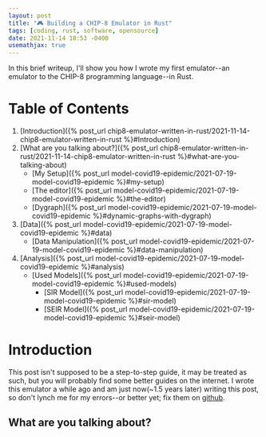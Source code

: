 ```yaml
---
layout: post
title: "🎮 Building a CHIP-8 Emulator in Rust"
tags: [coding, rust, software, opensource]
date: 2021-11-14 18:53 -0400
usemathjax: true
---
```


In this brief writeup, I'll show you how I wrote my first emulator--an emulator to the CHIP-8 programming language--in Rust.

# Table of Contents
1. [Introduction]({% post_url chip8-emulator-written-in-rust/2021-11-14-chip8-emulator-written-in-rust %}#Introduction)
1. [What are you talking about?]({% post_url chip8-emulator-written-in-rust/2021-11-14-chip8-emulator-written-in-rust %}#what-are-you-talking-about)
	- [My Setup]({% post_url model-covid19-epidemic/2021-07-19-model-covid19-epidemic %}#my-setup)
	- [The editor]({% post_url model-covid19-epidemic/2021-07-19-model-covid19-epidemic %}#the-editor)
	- [Dygraph]({% post_url model-covid19-epidemic/2021-07-19-model-covid19-epidemic %}#dynamic-graphs-with-dygraph)
1. [Data]({% post_url model-covid19-epidemic/2021-07-19-model-covid19-epidemic %}#data)
	- [Data Manipulation]({% post_url model-covid19-epidemic/2021-07-19-model-covid19-epidemic %}#data-manipulation)
1. [Analysis]({% post_url model-covid19-epidemic/2021-07-19-model-covid19-epidemic %}#analysis)
	- [Used Models]({% post_url model-covid19-epidemic/2021-07-19-model-covid19-epidemic %}#used-models)
		- [SIR Model]({% post_url model-covid19-epidemic/2021-07-19-model-covid19-epidemic %}#sir-model)
		- [SEIR Model]({% post_url model-covid19-epidemic/2021-07-19-model-covid19-epidemic %}#seir-model)

# Introduction

This post isn't supposed to be a step-to-step guide, it may be treated as such, but you will probably find some better guides on the internet. I wrote this emulator a while ago and am just now(~1.5 years later) writing this post, so don't lynch me for my errors--or better yet; fix them on [github](https://github.com/Ferryistaken/CHIP8-rs/issues).

## What are you talking about?
